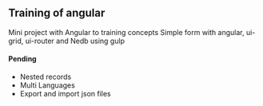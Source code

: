 ## Training of angular
Mini project with Angular to training concepts
Simple form with angular, ui-grid, ui-router and Nedb using gulp

#### Pending
- Nested records
- Multi Languages
- Export and import json files

